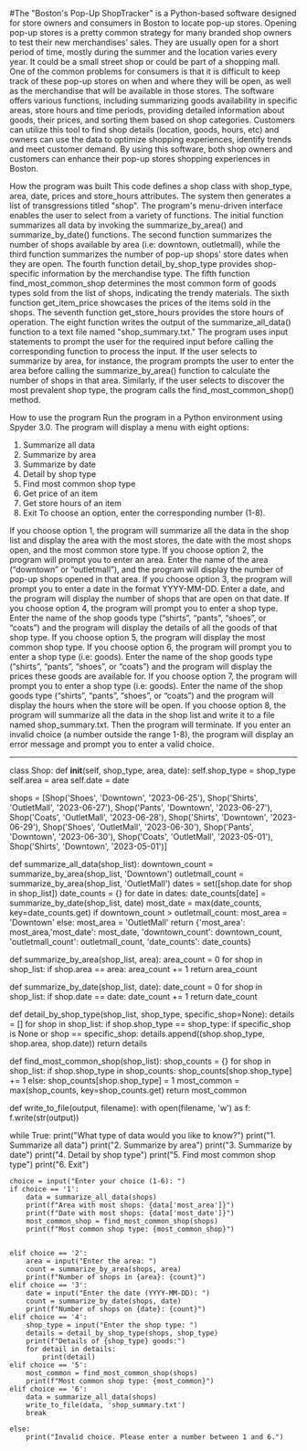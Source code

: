 #The "Boston's Pop-Up ShopTracker" is a Python-based software designed for store owners and consumers in Boston to locate pop-up stores. Opening pop-up stores is a pretty common strategy for many branded shop owners to test their new merchandises’ sales. They are usually open for a short period of time, mostly during the summer and the location varies every year. It could be a small street shop or could be part of a shopping mall. One of the common problems for consumers is that it is difficult to keep track of these pop-up stores on when and where they will be open, as well as the merchandise that will be available in those stores. The software offers various functions, including summarizing goods availability in specific areas, store hours and time periods, providing detailed information about goods, their prices, and sorting them based on shop categories. Customers can utilize this tool to find shop details (location, goods, hours, etc) and owners can use the data to optimize shopping experiences, identify trends and meet customer demand. By using this software, both shop owners and customers can enhance their pop-up stores shopping experiences in Boston.

How the program was built
This code defines a shop class with shop_type, area, date, prices and store_hours attributes. The system then generates a list of transgressions titled "shop". The program's menu-driven interface enables the user to select from a variety of functions. The initial function summarizes all data by invoking the summarize_by_area() and summarize_by_date() functions. The second function summarizes the number of shops available by area (i.e: downtown, outletmall),
while the third function summarizes the number of pop-up shops' store dates when they are open. The fourth function detail_by_shop_type provides shop-specific information by the merchandise type. The fifth function find_most_common_shop determines the most common form of goods types sold from the list of shops, indicating the trendy materials. The sixth function get_item_price showcases the prices of the items sold in the shops. The seventh function get_store_hours provides the store hours of operation. The eight function writes the output of the summarize_all_data() function to a text file named "shop_summary.txt." The program uses input statements to prompt the user for the required input before calling the corresponding function to process the input. If the user selects to summarize by area, for instance, the program prompts the user to enter the area before calling the summarize_by_area() function to calculate the number of shops in that area. Similarly, if the
user selects to discover the most prevalent shop type, the program calls the find_most_common_shop() method.

How to use the program
Run the program in a Python environment using Spyder 3.0.
The program will display a menu with eight options:
1. Summarize all data
2. Summarize by area
3. Summarize by date
4. Detail by shop type
5. Find most common shop type
6. Get price of an item
7. Get store hours of an item
8. Exit
To choose an option, enter the corresponding number (1-8).

If you choose option 1, the program will summarize all the data in the shop list and display the area with the most stores, the date with the most shops open, and the most common store type.
If you choose option 2, the program will prompt you to enter an area. Enter the name of the area (“downtown” or “outletmall”), and the program will display the number of pop-up shops opened in that area.
If you choose option 3, the program will prompt you to enter a date in the format YYYY-MM-DD. Enter a date, and the program will display the number of shops that are open on that date.
If you choose option 4, the program will prompt you to enter a shop type. Enter the name of the shop goods type (“shirts”, “pants”, “shoes”, or “coats”) and the program will display the details of all the goods of that shop type.
If you choose option 5, the program will display the most common shop type.
If you choose option 6, the program will prompt you to enter a shop type (i.e: goods). Enter the name of the shop goods type (“shirts”, “pants”, “shoes”, or “coats”) and the program will display the prices these goods are available for.
If you choose option 7, the program will prompt you to enter a shop type (i.e: goods). Enter the name of the shop goods type (“shirts”, “pants”, “shoes”, or “coats”) and the program will display the hours when the store will be open.
If you choose option 8, the program will summarize all the data in the shop list and write it to a file named shop_summary.txt. Then the program will terminate.
If you enter an invalid choice (a number outside the range 1-8), the program will display an error message and prompt you to enter a valid choice.
************************************************************************************************************************************************************************************************************************************************


class Shop:
    def __init__(self, shop_type, area, date):
        self.shop_type = shop_type
        self.area = area
        self.date = date

shops = [Shop('Shoes', 'Downtown', '2023-06-25'),
          Shop('Shirts', 'OutletMall', '2023-06-27'),
          Shop('Pants', 'Downtown', '2023-06-27'),
          Shop('Coats', 'OutletMall', '2023-06-28'),
          Shop('Shirts', 'Downtown', '2023-06-29'),
          Shop('Shoes', 'OutletMall', '2023-06-30'),
          Shop('Pants', 'Downtown', '2023-06-30'),
          Shop('Coats', 'OutletMall', '2023-05-01'),
          Shop('Shirts', 'Downtown', '2023-05-01')]

def summarize_all_data(shop_list):
    downtown_count = summarize_by_area(shop_list, 'Downtown')
    outletmall_count = summarize_by_area(shop_list, 'OutletMall')
    dates = set([shop.date for shop in shop_list])
    date_counts = {}
    for date in dates:
        date_counts[date] = summarize_by_date(shop_list, date)
    most_date = max(date_counts, key=date_counts.get)
    if downtown_count > outletmall_count:
        most_area = 'Downtown'
    else:
        most_area = 'OutletMall'
    return {'most_area': most_area,'most_date': most_date, 'downtown_count': downtown_count, 'outletmall_count': outletmall_count, 'date_counts': date_counts}

def summarize_by_area(shop_list, area):
    area_count = 0
    for shop in shop_list:
        if shop.area == area:
            area_count += 1
    return area_count

def summarize_by_date(shop_list, date):
    date_count = 0
    for shop in shop_list:
        if shop.date == date:
            date_count += 1
    return date_count

def detail_by_shop_type(shop_list, shop_type, specific_shop=None):
    details = []
    for shop in shop_list:
        if shop.shop_type == shop_type:
            if specific_shop is None or shop == specific_shop:
                details.append((shop.shop_type, shop.area, shop.date))
    return details

def find_most_common_shop(shop_list):
    shop_counts = {}
    for shop in shop_list:
        if shop.shop_type in shop_counts:
            shop_counts[shop.shop_type] += 1
        else:
            shop_counts[shop.shop_type] = 1
    most_common = max(shop_counts, key=shop_counts.get)
    return most_common

def write_to_file(output, filename):
    with open(filename, 'w') as f:
        f.write(str(output))

while True:
    print("What type of data would you like to know?")
    print("1. Summarize all data")
    print("2. Summarize by area")
    print("3. Summarize by date")
    print("4. Detail by shop type")
    print("5. Find most common shop type")
    print("6. Exit")

    choice = input("Enter your choice (1-6): ")
    if choice == '1':
        data = summarize_all_data(shops)
        print(f"Area with most shops: {data['most_area']}")
        print(f"Date with most shops: {data['most_date']}")
        most_common_shop = find_most_common_shop(shops)
        print(f"Most common shop type: {most_common_shop}")


    elif choice == '2':
        area = input("Enter the area: ")
        count = summarize_by_area(shops, area)
        print(f"Number of shops in {area}: {count}")
    elif choice == '3':
        date = input("Enter the date (YYYY-MM-DD): ")
        count = summarize_by_date(shops, date)
        print(f"Number of shops on {date}: {count}")
    elif choice == '4':
        shop_type = input("Enter the shop type: ")
        details = detail_by_shop_type(shops, shop_type)
        print(f"Details of {shop_type} goods:")
        for detail in details:
            print(detail)
    elif choice == '5':
        most_common = find_most_common_shop(shops)
        print(f"Most common shop type: {most_common}")
    elif choice == '6':
        data = summarize_all_data(shops)
        write_to_file(data, 'shop_summary.txt')
        break
    
    else:
        print("Invalid choice. Please enter a number between 1 and 6.")
